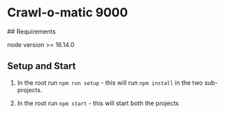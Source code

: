 # Crawl-o-matic 9000

## Requirements

node version >= 16.14.0

## Setup and Start

1. In the root run `npm run setup` - this will run `npm install` in the two sub-projects.

2. In the root run `npm start` - this will start both the projects
